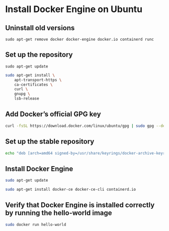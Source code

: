 # Install Docker Engine on Ubuntu

## Uninstall old versions
```shell
sudo apt-get remove docker docker-engine docker.io containerd runc
```
## Set up the repository
```shell
sudo apt-get update
```

```sh
sudo apt-get install \
    apt-transport-https \
    ca-certificates \
    curl \
    gnupg \
    lsb-release
```
## Add Docker’s official GPG key
``` sh
curl -fsSL https://download.docker.com/linux/ubuntu/gpg | sudo gpg --dearmor -o /usr/share/keyrings/docker-archive-keyring.gpg 
```

## Set up the stable repository
``` sh
echo "deb [arch=amd64 signed-by=/usr/share/keyrings/docker-archive-keyring.gpg] https://download.docker.com/linux/ubuntu $(lsb_release -cs) stable" | sudo tee /etc/apt/sources.list.d/docker.list > /dev/null
```

## Install Docker Engine
``` sh
sudo apt-get update
```
``` sh
sudo apt-get install docker-ce docker-ce-cli containerd.io
```

## Verify that Docker Engine is installed correctly by running the hello-world image
``` sh
sudo docker run hello-world
```

